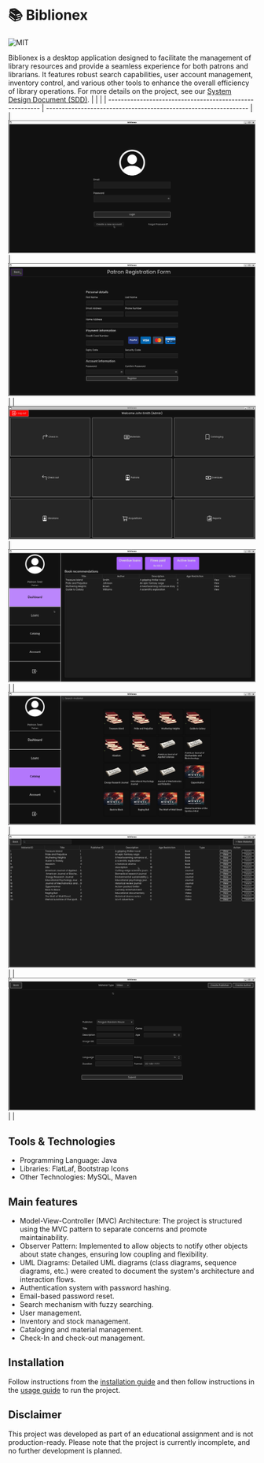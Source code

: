 # 📚 Biblionex 

![MIT](https://img.shields.io/badge/License-MIT-blue)

Biblionex is a desktop application designed to facilitate the management of library resources and provide a seamless experience for both patrons and librarians. It features robust search capabilities, user account management, inventory control, and various other tools to enhance the overall efficiency of library operations. For more details on the project, see our [System Design Document (SDD)](docs/biblionex-sdd.pdf).
|                                                          |                                                                  |
| -------------------------------------------------------- | ---------------------------------------------------------------- |
| ![Login page](screenshots/login.png )                    | ![Patron registration page](screenshots/patron-registration.png) |
| ![Librarian dashboard](screenshots/admin-dashboard.png)  | ![Patron dashboard](screenshots/patron-dashboard.png)            |
| ![Patron catalog](screenshots/patron-catalog.png)        | ![Material list page](screenshots/material-list.png)             |
| ![Material creation form](screenshots/material-form.png) |                                                                  |

## Tools & Technologies

- Programming Language: Java
- Libraries: FlatLaf, Bootstrap Icons
- Other Technologies: MySQL, Maven

## Main features

- Model-View-Controller (MVC) Architecture: The project is structured using the MVC pattern to separate concerns and promote maintainability.
- Observer Pattern: Implemented to allow objects to notify other objects about state changes, ensuring low coupling and flexibility.
- UML Diagrams: Detailed UML diagrams (class diagrams, sequence diagrams, etc.) were created to document the system's architecture and interaction flows.
- Authentication system with password hashing.
- Email-based password reset.
- Search mechanism with fuzzy searching.
- User management.
- Inventory and stock management.
- Cataloging and material management.
- Check-In and check-out management.

## Installation

Follow instructions from the [installation guide](docs/INSTALLATION_GUIDE.md) and then follow instructions in the [usage guide](docs/USAGE_GUIDE.md) to run the project.

## Disclaimer

This project was developed as part of an educational assignment and is not production-ready. Please note that the project is currently incomplete, and no further development is planned.

